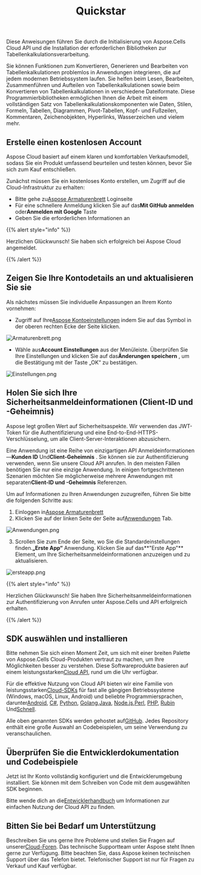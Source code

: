 ﻿---
title: Quickstar
second_title: Aspose.Cells Cloud Documen
type: docs
url: /de/quickstart/
description: Aspose.Cells Cloud unterstützt Excel zum Erstellen, Konvertieren, Zusammenführen, Aufteilen, Schützen, für interne Objektoperationen usw.
weight: 20
kwords: Excel, Office Cloud, REST API, Tabellenkalkulation, PDF, CSV, Json, Markdwon, Schnellstart
---
Diese Anweisungen führen Sie durch die Initialisierung von Aspose.Cells Cloud API und die Installation der erforderlichen Bibliotheken zur Tabellenkalkulationsverarbeitung.

Sie können Funktionen zum Konvertieren, Generieren und Bearbeiten von Tabellenkalkulationen problemlos in Anwendungen integrieren, die auf jedem modernen Betriebssystem laufen. Sie helfen beim Lesen, Bearbeiten, Zusammenführen und Aufteilen von Tabellenkalkulationen sowie beim Konvertieren von Tabellenkalkulationen in verschiedene Dateiformate. Diese Programmierbibliotheken ermöglichen Ihnen die Arbeit mit einem vollständigen Satz von Tabellenkalkulationskomponenten wie Daten, Stilen, Formeln, Tabellen, Diagrammen, Pivot-Tabellen, Kopf- und Fußzeilen, Kommentaren, Zeichenobjekten, Hyperlinks, Wasserzeichen und vielem mehr.

## Erstelle einen kostenlosen Account

Aspose Cloud basiert auf einem klaren und komfortablen Verkaufsmodell, sodass Sie ein Produkt umfassend beurteilen und testen können, bevor Sie sich zum Kauf entschließen.

Zunächst müssen Sie ein kostenloses Konto erstellen, um Zugriff auf die Cloud-Infrastruktur zu erhalten:

-  Bitte gehe zu[Aspose Armaturenbrett](https://dashboard.aspose.cloud/#/) Loginseite
-  Für eine schnellere Anmeldung klicken Sie auf das**Mit GitHub anmelden** oder**Anmelden mit Google** Taste
- Geben Sie die erforderlichen Informationen an

{{% alert style="info" %}}

Herzlichen Glückwunsch! Sie haben sich erfolgreich bei Aspose Cloud angemeldet.

{{% /alert %}}

## Zeigen Sie Ihre Kontodetails an und aktualisieren Sie sie

Als nächstes müssen Sie individuelle Anpassungen an Ihrem Konto vornehmen:

-  Zugriff auf Ihre[Aspose Kontoeinstellungen](https://id.containerize.com/admin/) indem Sie auf das Symbol in der oberen rechten Ecke der Seite klicken.

![Armaturenbrett.png](dashboard.png)

-  Wähle aus**Account Einstellungen** aus der Menüleiste. Überprüfen Sie Ihre Einstellungen und klicken Sie auf das**Änderungen speichern** , um die Bestätigung mit der Taste „OK“ zu bestätigen.

![Einstellungen.png](settings.png)

## Holen Sie sich Ihre Sicherheitsanmeldeinformationen (Client-ID und -Geheimnis)

Aspose legt großen Wert auf Sicherheitsaspekte. Wir verwenden das JWT-Token für die Authentifizierung und eine End-to-End-HTTPS-Verschlüsselung, um alle Client-Server-Interaktionen abzusichern.

 Eine Anwendung ist eine Reihe von einzigartigen API Anmeldeinformationen —**Kunden ID** Und**Client-Geheimnis** . Sie können sie zur Authentifizierung verwenden, wenn Sie unsere Cloud API anrufen. In den meisten Fällen benötigen Sie nur eine einzige Anwendung. In einigen fortgeschrittenen Szenarien möchten Sie möglicherweise mehrere Anwendungen mit separaten**Client-ID und -Geheimnis** Referenzen.

Um auf Informationen zu Ihren Anwendungen zuzugreifen, führen Sie bitte die folgenden Schritte aus:

1.  Einloggen in[Aspose Armaturenbrett](https://dashboard.aspose.cloud/#/)
 2. Klicken Sie auf der linken Seite der Seite auf[Anwendungen](https://dashboard.aspose.cloud/applications) Tab.

![Anwendungen.png](applications.png)

 3. Scrollen Sie zum Ende der Seite, wo Sie die Standardeinstellungen finden.**„Erste App“** Anwendung. Klicken Sie auf das**"Erste App"** Element, um Ihre Sicherheitsanmeldeinformationen anzuzeigen und zu aktualisieren.

![ersteapp.png](firstapp.png)

{{% alert style="info" %}}

Herzlichen Glückwunsch! Sie haben Ihre Sicherheitsanmeldeinformationen zur Authentifizierung von Anrufen unter Aspose.Cells und API erfolgreich erhalten.

{{% /alert %}}

## SDK auswählen und installieren

 Bitte nehmen Sie sich einen Moment Zeit, um sich mit einer breiten Palette von Aspose.Cells Cloud-Produkten vertraut zu machen, um Ihre Möglichkeiten besser zu verstehen. Diese Softwareprodukte basieren auf einem leistungsstarken[Cloud API](https://apireference.aspose.com/), rund um die Uhr verfügbar.

 Für die effektive Nutzung von Cloud API bieten wir eine Familie von leistungsstarken[Cloud-SDKs](https://products.aspose.cloud/cells/family) für fast alle gängigen Betriebssysteme (Windows, macOS, Linux, Android) und beliebte Programmiersprachen, darunter[Android](https://products.aspose.cloud/cells/android), [C#](https://products.aspose.cloud/cells/net), [Python](https://products.aspose.cloud/cells/python), [Golang](https://products.aspose.cloud/cells/go),[Java](https://products.aspose.cloud/cells/java), [Node.js](https://products.aspose.cloud/cells/nodejs),[Perl](https://products.aspose.cloud/cells/perl), [PHP](https://products.aspose.cloud/cells/php), [Rubin](https://products.aspose.cloud/cells/ruby) Und[Schnell](https://products.aspose.cloud/cells/swift).

 Alle oben genannten SDKs werden gehostet auf[GitHub](https://github.com/aspose-cells-cloud/). Jedes Repository enthält eine große Auswahl an Codebeispielen, um seine Verwendung zu veranschaulichen.

## Überprüfen Sie die Entwicklerdokumentation und Codebeispiele

Jetzt ist Ihr Konto vollständig konfiguriert und die Entwicklerumgebung installiert. Sie können mit dem Schreiben von Code mit dem ausgewählten SDK beginnen.

Bitte wende dich an die[Entwicklerhandbuch](https://docs.aspose.cloud/cells/developer-guide/) um Informationen zur einfachen Nutzung der Cloud API zu finden.

## Bitten Sie bei Bedarf um Unterstützung

 Beschreiben Sie uns gerne Ihre Probleme und stellen Sie Fragen auf unserer[Cloud-Foren](https://forum.aspose.cloud/c/cells/7). Das technische Supportteam unter Aspose steht Ihnen gerne zur Verfügung. Bitte beachten Sie, dass Aspose keinen technischen Support über das Telefon bietet. Telefonischer Support ist nur für Fragen zu Verkauf und Kauf verfügbar.




